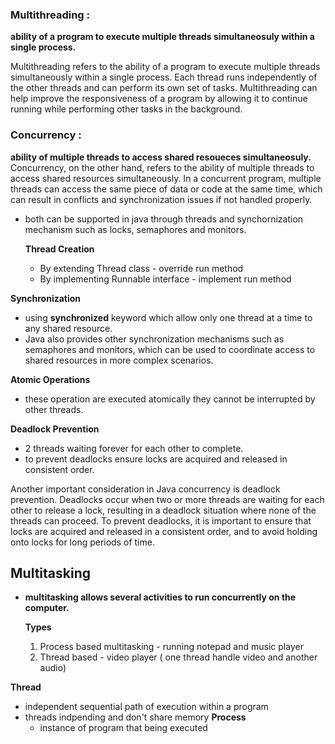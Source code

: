 ### Multithreading :
**ability of a program to execute multiple threads simultaneosuly within a single process.**

Multithreading refers to the ability of a program to execute multiple threads simultaneously within a single process. Each thread runs independently of the other threads and can perform its own set of tasks. Multithreading can help improve the responsiveness of a program by allowing it to continue running while performing other tasks in the background.

### Concurrency :
**ability of multiple threads to access shared resoueces simultaneosuly.**
Concurrency, on the other hand, refers to the ability of multiple threads to access shared resources simultaneously. 
In a concurrent program, multiple threads can access the same piece of data or code at the same time, 
which can result in conflicts and synchronization issues if not handled properly.

- both can be supported in java through threads and synchornization mechanism such as locks, semaphores and monitors.

  **Thread Creation**
  - By extending Thread class - override run method
  - By implementing Runnable interface - implement run method

 **Synchronization**
 - using **synchronized** keyword which allow only one thread at a time to any shared resource.
- Java also provides other synchronization mechanisms such as semaphores and monitors, which can be used to coordinate
access to shared resources in more complex scenarios.

**Atomic Operations**
- these operation are executed atomically they cannot be interrupted by other threads.

**Deadlock Prevention**
- 2 threads waiting forever for each other to complete.
- to prevent deadlocks ensure locks are acquired and released in consistent order.
  
Another important consideration in Java concurrency is deadlock prevention. Deadlocks occur when two or more threads are waiting
for each other to release a lock, resulting in a deadlock situation where none of the threads can proceed. To prevent deadlocks,
it is important to ensure that locks are acquired and released in a consistent order, and to avoid holding onto locks for long periods of time.

## Multitasking 
- **multitasking allows several activities to run concurrently on the computer.**

  **Types**
  1. Process based multitasking - running notepad and music player
  2. Thread based - video player ( one thread handle video and another audio)

**Thread** 
- independent sequential path of execution within a program
- threads indpending and don't share memory
**Process**
  - instance of program that being executed
    

  


